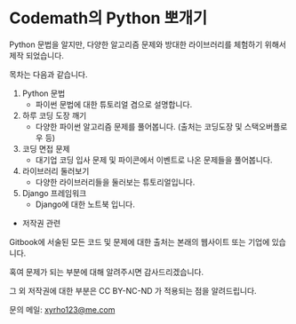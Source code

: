 # Codemath의 Python 뽀개기

Python 문법을 알지만, 다양한 알고리즘 문제와 방대한 라이브러리를 체험하기 위해서 제작 되었습니다.

목차는 다음과 같습니다.

1. Python 문법
   * 파이썬 문법에 대한 튜토리얼 겸으로 설명합니다.
2. 하루 코딩 도장 깨기
   * 다양한 파이썬 알고리즘 문제를 풀어봅니다. \(출처는 코딩도장 및 스택오버플로우 등\)
3. 코딩 면접 문제
   * 대기업 코딩 입사 문제 및 파이콘에서 이벤트로 나온 문제들을 풀어봅니다.
4. 라이브러리 둘러보기
   * 다양한 라이브러리들을 둘러보는 튜토리얼입니다.
5. Django 프레임워크
   * Django에 대한 노트북 입니다.

* 저작권 관련

Gitbook에 서술된 모든 코드 및 문제에 대한 출처는 본래의 웹사이트 또는 기업에 있습니다.

혹여 문제가 되는 부분에 대해 알려주시면 감사드리겠습니다.

그 외 저작권에 대한 부분은 CC BY-NC-ND 가 적용되는 점을 알려드립니다.



문의 메일: xyrho123@me.com

